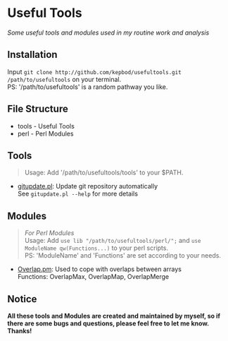 # Useful Tools

*Some useful tools and modules used in my routine work and analysis*

## Installation

Input `git clone http://github.com/kepbod/usefultools.git /path/to/usefultools` on your terminal.  
PS: '/path/to/usefultools' is a random pathway you like.

## File Structure

* tools - Useful Tools
* perl - Perl Modules

## Tools

>
> Usage: Add '/path/to/usefultools/tools' to your $PATH.
>

* [gitupdate.pl](https://github.com/kepbod/usefultools/blob/master/tools/gitupdate.pl): Update git repository automatically  
    See `gitupdate.pl --help` for more details

## Modules

>
> *For Perl Modules*  
> Usage: Add `use lib "/path/to/usefultools/perl/";` and `use ModuleName
> qw(Functions...)` to your perl scripts.  
> PS: 'ModuleName' and 'Functions' are set according to your needs.
>

* [Overlap.pm](https://github.com/kepbod/usefultools/blob/master/perl/Overlap.pm): Used to cope with overlaps between arrays  
    Functions: OverlapMax, OverlapMap, OverlapMerge

## Notice

**All these tools and Modules are created and maintained by myself, so if there are
some bugs and questions, please feel free to let me know. Thanks!**
